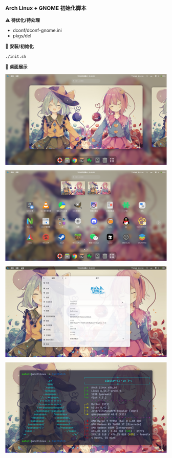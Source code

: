 ### Arch Linux + GNOME 初始化脚本

⚠️ **待优化/待处理**
- dconf/dconf-gnome.ini
- pkgs/del

🎨 **安装/初始化**
```
./init.sh
```

📖 **桌面展示**

![00](./pictures/00.png)

![20](./pictures/20.png)

![40](./pictures/40.png)

![60](./pictures/60.png)
